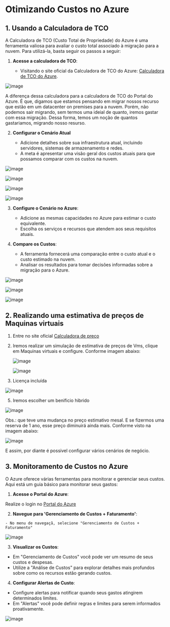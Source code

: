 # Otimizando Custos no Azure

## 1.  Usando a Calculadora de TCO

A Calculadora de TCO (Custo Total de Propriedade) do Azure é uma ferramenta valiosa para avaliar o custo total associado à migração para a nuvem. Para utilizá-la, basta seguir os passos a seguir:

1. **Acesse a calculadora de TCO**:
   
   - Visitando o site oficial da Calculadora de TCO do Azure: [Calculadora de TCO do Azure](https://azure.microsoft.com/en-us/pricing/tco/calculator/).

  ![image](https://github.com/user-attachments/assets/14ad45f5-6f8c-46e2-b980-e3bb5bef2b15)

  A diferença dessa calculadora para a calculadora de TCO do Portal do Azure. É que, digamos que estamos pensando em migrar nossos recurso que estão em um datacenter on premises para a nuvem. 
  Porém, não podemos sair migrando, sem termos uma ideial de quanto, iremos gastar com essa migração. Dessa forma, temos um noção de quantos gastariamos, migrando nosso resurso.

2. **Configurar o Cenário Atual**

   - Adicione detalhes sobre sua infraestrutura atual, incluindo servidores, sistemas de armazenamento e redes.
   - A meta é apresentar uma visão geral dos custos atuais para que possamos comparar com os custos na nuvem.
   
![image](https://github.com/user-attachments/assets/000431e9-1bf4-4068-902f-2b3370ff5bee)

![image](https://github.com/user-attachments/assets/325322cb-2222-47c5-a099-2e4766ecfb54)

![image](https://github.com/user-attachments/assets/e58faa12-234a-48d7-a713-b19aed1812ca)

![image](https://github.com/user-attachments/assets/611ee6c7-76c1-4c7d-b817-7e2f8f2996dc)

3. **Configure o Cenário no Azure**:

     - Adicione as mesmas capacidades no Azure para estimar o custo equivalente.
     - Escolha os serviços e recursos que atendem aos seus requisitos atuais.

4. **Compare os Custos**:

     - A ferramenta fornecerá uma comparação entre o custo atual e o custo estimado na nuvem.
     - Analisar os resultados para tomar decisões informadas sobre a migração para o Azure.

![image](https://github.com/user-attachments/assets/767dbf1d-dbc2-4cdb-9ce3-d4feae367fdd)

![image](https://github.com/user-attachments/assets/83c50ff0-f04d-413a-8569-b549b071b1e8)

![image](https://github.com/user-attachments/assets/0a1ffd13-ca67-44b9-b7e7-48c1c0e40c95)

## 2. Realizando uma estimativa de preços de Maquinas virtuais

   1. Entre no site oficial [Calculadora de preço](https://azure.microsoft.com/pt-br/pricing/calculator/)

   2. Iremos realizar um simulação de estimativa de preços de Vms, clique em Maquinas virtuais e configure. Conforme imagem abaixo:

      ![image](https://github.com/user-attachments/assets/6a2145d9-d7b2-4d24-bf0e-6e2b3d72c4fa)

      ![image](https://github.com/user-attachments/assets/274ade0e-fe9c-4056-8321-774431558a9c)
      
   3. Licença incluída
      
   ![image](https://github.com/user-attachments/assets/dba89a2a-2d51-4123-9ab0-6e50bef401eb)

   5. Iremos escolher um benificio hibrido
      
   ![image](https://github.com/user-attachments/assets/257ec4e8-4892-4f93-a5e1-2b1d0dae5aa2)

   Obs.: que teve uma mudança no preço estimativo mesal. E se fizermos uma reserva de 1 ano, esse preço diminuirá ainda mais. Conforme visto na imagem abaixo:

   ![image](https://github.com/user-attachments/assets/6ed017a3-d1c4-482a-af9b-20de0f0c4bb2)

   E assim, por diante é possivel configurar vários cenários de negócio.

   ## 3. Monitoramento de Custos no Azure

   O Azure oferece várias ferramentas para monitorar e gerenciar seus custos. Aqui está um guia básico para monitorar seus gastos:

   1. **Acesse o Portal do Azure**:

   Realize o login no [Portal do Azure](https://portal.azure.com/#home)

   2. **Navegue para 'Gerenciamento de Custos + Faturamento'**:

    - No menu de navegaçã, selecione "Gerenciamento de Custos + Faturamento"
    
   ![image](https://github.com/user-attachments/assets/0cb18b2d-6c3c-4fc8-9e8f-12117675deb7)

   3. **Visualizar os Custos**:

   - Em "Gerenciamento de Custos" você pode ver um resumo de seus custos e despesas.
   - Utilize a "Análise de Custos" para explorar detalhes mais profundos sobre como os recursos estão gerando custos.
   
   4. **Configurar Alertas de Custo**:

   - Configure alertas para notificar quando seus gastos atingirem determinados limites.
   - Em "Alertas" você pode definir regras e limites para serem informados proativamente.

   ![image](https://github.com/user-attachments/assets/f5a41167-22eb-4baf-a826-d0ff8542272f)
